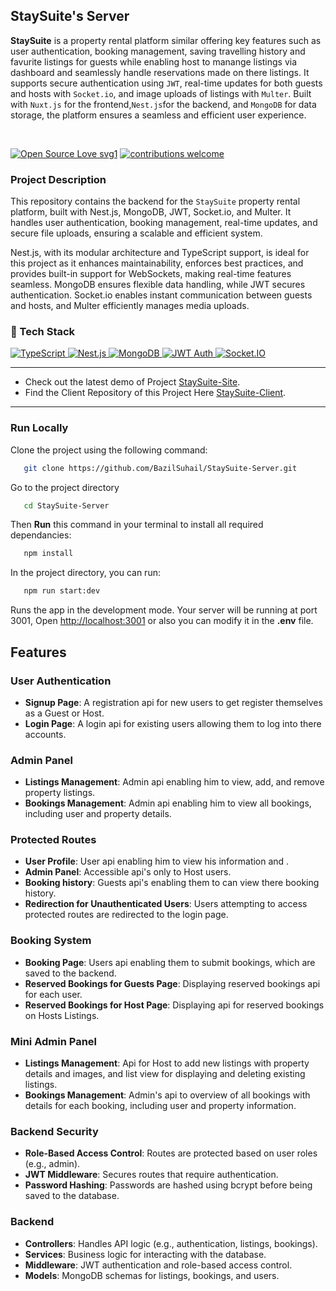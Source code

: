 ## StaySuite's Server
**StaySuite** is a property rental platform similar offering key features such as user authentication, booking management, saving travelling history and favurite listings for guests while enabling  host to manange listings via dashboard and seamlessly handle  reservations made on there listings. It supports secure authentication using `JWT`, real-time updates for both guests and hosts with `Socket.io`, and image uploads of listings with `Multer`. Built with `Nuxt.js` for the frontend,` Nest.js `for the backend, and `MongoDB` for data storage, the platform ensures a seamless and efficient user experience.

</br>

[![Open Source Love svg1](https://badges.frapsoft.com/os/v1/open-source.svg?v=103)](#)
[![contributions welcome](https://img.shields.io/badge/contributions-welcome-brightgreen.svg?style=flat&label=Contributions&colorA=red&colorB=black	)](#)

### Project Description
This repository contains the backend for the `StaySuite` property rental platform, built with Nest.js, MongoDB, JWT, Socket.io, and Multer. It handles user authentication, booking management, real-time updates, and secure file uploads, ensuring a scalable and efficient system.

Nest.js, with its modular architecture and TypeScript support, is ideal for this project as it enhances maintainability, enforces best practices, and provides built-in support for WebSockets, making real-time features seamless. MongoDB ensures flexible data handling, while JWT secures authentication. Socket.io enables instant communication between guests and hosts, and Multer efficiently manages media uploads.

### 🤖 Tech Stack 
<a href="#"> 
<img alt="TypeScript" src="https://img.shields.io/badge/TypeScript-%232F73B4.svg?&style=for-the-badge&logo=TypeScript&logoColor=white"/>

<img alt="Nest.js" src="https://img.shields.io/badge/Nest.js-%23E0234E.svg?&style=for-the-badge&logo=NestJS&logoColor=white"/>

<img alt="MongoDB" src ="https://img.shields.io/badge/MongoDB-%234ea94b.svg?&style=for-the-badge&logo=mongodb&logoColor=white"/> 
 <img alt="JWT Auth" src="https://img.shields.io/badge/JWT%20Auth-%23F7B731.svg?&style=for-the-badge&logo=json-web-tokens&logoColor=white"/>

<img alt="Socket.IO" src="https://img.shields.io/badge/Socket.IO%20-%23010101.svg?&style=for-the-badge&logo=socket.io&logoColor=white"/>
 </a>
 

---
- Check out the latest demo of Project [StaySuite-Site](https://collabora8r.vercel.app/). 
- Find the Client Repository of this Project Here [StaySuite-Client](https://github.com/BazilSuhail/StaySuite-Client). 
---

### Run Locally
Clone the project using the following command:
```bash
   git clone https://github.com/BazilSuhail/StaySuite-Server.git
```
Go to the project directory
```bash
   cd StaySuite-Server
```
Then **Run** this command in your terminal to install all required dependancies:
```bash
   npm install
```
In the project directory, you can run:
```bash
   npm run start:dev
``` 
Runs the app in the development mode. Your server will be running at port 3001, 
Open [http://localhost:3001](http://localhost:3001) or also you can modify it in the **.env** file.
## Features

### User Authentication
- **Signup Page**: A registration api for new users to get register themselves as a Guest or Host.
- **Login Page**: A login api for existing users allowing them to log into there accounts.

### Admin Panel
- **Listings Management**: Admin api enabling him to view, add, and remove property listings.
- **Bookings Management**: Admin api enabling him to view all bookings, including user and property details.

### Protected Routes
- **User Profile**: User api enabling him to view his information and .
- **Admin Panel**: Accessible api's only to Host users.
- **Booking history**: Guests api's enabling them to can view there booking history.
- **Redirection for Unauthenticated Users**: Users attempting to access protected routes are redirected to the login page.

### Booking System
- **Booking Page**: Users api enabling them to submit bookings, which are saved to the backend.
- **Reserved Bookings for Guests Page**: Displaying reserved bookings api for each user.
- **Reserved Bookings for Host Page**: Displaying api for reserved bookings on Hosts Listings.

### Mini Admin Panel
- **Listings Management**: Api for Host to add new listings with property details and images, and list view for displaying and deleting existing listings.
- **Bookings Management**: Admin's api to overview of all bookings with details for each booking, including user and property information.

### Backend Security
- **Role-Based Access Control**: Routes are protected based on user roles (e.g., admin).
- **JWT Middleware**: Secures routes that require authentication.
- **Password Hashing**: Passwords are hashed using bcrypt before being saved to the database.
  
### Backend
- **Controllers**: Handles API logic (e.g., authentication, listings, bookings).
- **Services**: Business logic for interacting with the database.
- **Middleware**: JWT authentication and role-based access control.
- **Models**: MongoDB schemas for listings, bookings, and users.
